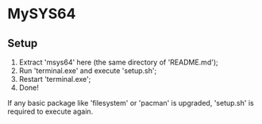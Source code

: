 # MySYS64

## Setup
1. Extract 'msys64' here (the same directory of 'README.md');
2. Run 'terminal.exe' and execute 'setup.sh';
3. Restart 'terminal.exe';
4. Done!

If any basic package like 'filesystem' or 'pacman' is upgraded,
'setup.sh' is required to execute again.

